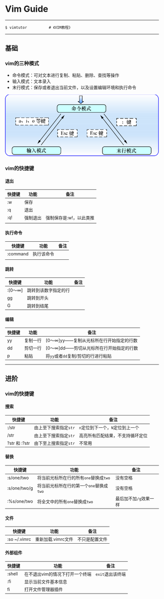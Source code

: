 # Vim Guide

---

```shell
$ vimtutor			# 《VIM教程》
```

---

## 基础

### vim的三种模式

- 命令模式：可对文本进行复制、粘贴、删除、查找等操作
- 输入模式：文本录入
- 末行模式：保存或者退出当前文件，以及设置编辑环境和执行命令

![Vim编辑器模式的切换方法](../resources/imgs/vim.png)

### vim的快捷键

#### 退出

| 快捷键 | 功能     | 备注                    |
| ------ | -------- | ----------------------- |
| :w     | 保存     |                         |
| :q     | 退出     |                         |
| :q!    | 强制退出 | 强制保存是:w!，以此类推 |
|        |          |                         |

#### 执行命令

| 快捷键   | 功能       | 备注 |
| -------- | ---------- | ---- |
| :command | 执行该命令 |      |
|          |            |      |

#### 跳转

| 快捷键  | 功能                 | 备注 |
| ------- | -------------------- | ---- |
| :[0～∞] | 跳转到该数字指定的行 |      |
| gg      | 跳转到开头           |      |
| G       | 跳转到结尾           |      |

#### 编辑

| 快捷键 | 功能     | 备注                                     |
| ------ | -------- | ---------------------------------------- |
| yy     | 复制一行 | [0～∞]yy——复制从光标所在行开始指定的行数 |
| dd     | 剪切一行 | [0～∞]dd——剪切从光标所在行开始指定的行数 |
| p      | 粘贴     | 将`yy`或者`dd`复制/剪切的行进行粘贴      |



---

## 进阶

### vim的快捷键

#### 搜索

| 快捷键        | 功能                  | 备注                             |
| ------------- | --------------------- | -------------------------------- |
| :/str         | 由上至下搜索指定`str` | `n`定位到下一个，`N`定位到上一个 |
| /str          | 由上至下搜索指定`str` | 高亮所有匹配结果，不支持循环定位 |
| ?str 和 :?str | 由下至上搜索指定`str` | 不常用                           |

#### 替换

| 快捷键       | 功能                                     | 备注                   |
| ------------ | ---------------------------------------- | ---------------------- |
| :s/one/two   | 将当前光标所在行的所有`one`替换成`two`   | 没有空格               |
| :s/one/two/g | 将当前光标所在行的第一个`one`替换成`two` | 没有空格               |
| :%s/one/two  | 将全文中的所有`one`替换成`two`           | 最后加不加`/g`效果一样 |

#### 文件

| 快捷键       | 功能               | 备注           |
| ------------ | ------------------ | -------------- |
| :so ~/.vimrc | 重新加载.vimrc文件 | 不只是配置文件 |

#### 外部组件

| 快捷键          | 功能                            | 备注             |
| --------------- | ------------------------------- | ---------------- |
| :shell          | 在不退出vim的情况下打开一个终端 | `exit`退出该终端 |
| :fi             | 显示当前文件基本信息            |                  |
| <LocalLeader>fi | 打开文件管理器插件              |                  |





